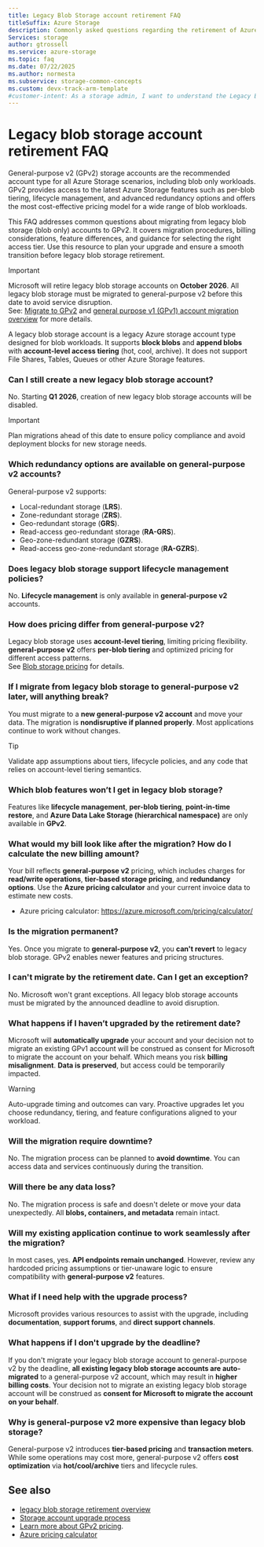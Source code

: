 ```yaml
---
title: Legacy Blob Storage account retirement FAQ
titleSuffix: Azure Storage
description: Commonly asked questions regarding the retirement of Azure General-purpose v1 (GPv1) legacy blob storage accounts and upgrading to GPv2.
Services: storage
author: gtrossell
ms.service: azure-storage
ms.topic: faq
ms.date: 07/22/2025
ms.author: normesta
ms.subservice: storage-common-concepts
ms.custom: devx-track-arm-template
#customer-intent: As a storage admin, I want to understand the Legacy Blob Storage retirement so that I can prepare for a smooth migration to GPv2.
---
```


# Legacy blob storage account retirement FAQ

General-purpose v2 (GPv2) storage accounts are the recommended account type for all Azure Storage scenarios, including blob only workloads. GPv2 provides access to the latest Azure Storage features such as per-blob tiering, lifecycle management, and advanced redundancy options and offers the most cost-effective pricing model for a wide range of blob workloads.

This FAQ addresses common questions about migrating from legacy blob storage (blob only) accounts to GPv2. It covers migration procedures, billing considerations, feature differences, and guidance for selecting the right access tier. Use this resource to plan your upgrade and ensure a smooth transition before legacy blob storage retirement.

> [!IMPORTANT]
> Microsoft will retire legacy blob storage accounts on **October 2026**. All legacy blob storage must be migrated to general-purpose v2 before this date to avoid service disruption.  
> See: [Migrate to GPv2](storage-account-upgrade.md) and [general purpose v1 (GPv1) account migration overview](general-purpose-version-1-account-migration-overview.md) for more details.


A legacy blob storage account is a legacy Azure storage account type designed for blob workloads. It supports **block blobs** and **append blobs** with **account-level access tiering** (hot, cool, archive). It does not support File Shares, Tables, Queues or other Azure Storage features.

### Can I still create a new legacy blob storage account?

No. Starting **Q1 2026**, creation of new legacy blob storage accounts will be disabled.

> [!IMPORTANT]
> Plan migrations ahead of this date to ensure policy compliance and avoid deployment blocks for new storage needs.

### Which redundancy options are available on general-purpose v2 accounts?

General-purpose v2 supports:

- Local-redundant storage (**LRS**).
- Zone-redundant storage (**ZRS**).
- Geo-redundant storage (**GRS**).
- Read-access geo-redundant storage (**RA-GRS**).
- Geo-zone-redundant storage (**GZRS**).
- Read-access geo-zone-redundant storage (**RA-GZRS**).

### Does legacy blob storage support lifecycle management policies?

No. **Lifecycle management** is only available in **general-purpose v2** accounts.

### How does pricing differ from general-purpose v2?

Legacy blob storage uses **account-level tiering**, limiting pricing flexibility. **general-purpose v2** offers **per-blob tiering** and optimized pricing for different access patterns.  
See [Blob storage pricing](https://azure.microsoft.com/pricing/details/storage/blobs/) for details.

### If I migrate from legacy blob storage to general-purpose v2 later, will anything break?

You must migrate to a **new general-purpose v2 account** and move your data. The migration is **nondisruptive if planned properly**. Most applications continue to work without changes.

> [!TIP]
> Validate app assumptions about tiers, lifecycle policies, and any code that relies on account-level tiering semantics.

### Which blob features won’t I get in legacy blob storage?

Features like **lifecycle management**, **per-blob tiering**, **point-in-time restore**, and **Azure Data Lake Storage (hierarchical namespace)** are only available in **GPv2**.

### What would my bill look like after the migration? How do I calculate the new billing amount?

Your bill reflects **general-purpose v2** pricing, which includes charges for **read/write operations**, **tier-based storage pricing**, and **redundancy options**. Use the **Azure pricing calculator** and your current invoice data to estimate new costs.

- Azure pricing calculator: https://azure.microsoft.com/pricing/calculator/

### Is the migration permanent?

Yes. Once you migrate to **general-purpose v2**, you **can't revert** to legacy blob storage. GPv2 enables newer features and pricing structures.

### I can't migrate by the retirement date. Can I get an exception?

No. Microsoft won't grant exceptions. All legacy blob storage accounts must be migrated by the announced deadline to avoid disruption.

### What happens if I haven’t upgraded by the retirement date?

Microsoft will **automatically upgrade** your account and your decision not to migrate an existing GPv1 account will be construed as consent for Microsoft to migrate the account on your behalf. Which means you risk **billing misalignment**. **Data is preserved**, but access could be temporarily impacted.

> [!WARNING]
> Auto-upgrade timing and outcomes can vary. Proactive upgrades let you choose redundancy, tiering, and feature configurations aligned to your workload.

### Will the migration require downtime?

No. The migration process can be planned to **avoid downtime**. You can access data and services continuously during the transition.

### Will there be any data loss?

No. The migration process is safe and doesn't delete or move your data unexpectedly. All **blobs, containers, and metadata** remain intact.

### Will my existing application continue to work seamlessly after the migration?

In most cases, yes. **API endpoints remain unchanged**. However, review any hardcoded pricing assumptions or tier-unaware logic to ensure compatibility with **general-purpose v2** features.

### What if I need help with the upgrade process?

Microsoft provides various resources to assist with the upgrade, including **documentation**, **support forums**, and **direct support channels**.

### What happens if I don't upgrade by the deadline?

If you don't migrate your legacy blob storage account to general-purpose v2 by the deadline, **all existing legacy blob storage accounts are auto-migrated** to a general-purpose v2 account, which may result in **higher billing costs**. Your decision not to migrate an existing legacy blob storage account will be construed as **consent for Microsoft to migrate the account on your behalf**.

### Why is general-purpose v2 more expensive than legacy blob storage?
General-purpose v2 introduces **tier-based pricing** and **transaction meters**. While some operations may cost more, general-purpose v2 offers **cost optimization** via **hot/cool/archive** tiers and lifecycle rules.

## See also

- [legacy blob storage retirement overview](legacy-blob-storage-account-migration-overview.md)  
- [Storage account upgrade process](storage-account-upgrade.md)  
- [Learn more about GPv2 pricing](https://azure.microsoft.com/pricing/details/storage/blobs/).
- [Azure pricing calculator](https://azure.microsoft.com/pricing/calculator/)
